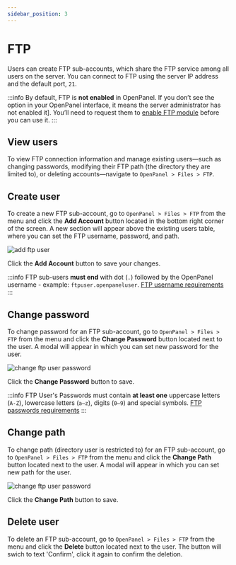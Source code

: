 ```yaml
---
sidebar_position: 3
---
```


# FTP

Users can create FTP sub-accounts, which share the FTP service among all users on the server. You can connect to FTP using the server IP address and the default port, `21`.

:::info
By default, FTP is **not enabled** in OpenPanel. If you don’t see the option in your OpenPanel interface, it means the server administrator has not enabled it]. You’ll need to request them to [enable FTP module](/docs/admin/settings/openpanel/#ftp) before you can use it.
:::

## View users

To view FTP connection information and manage existing users—such as changing passwords, modifying their FTP path (the directory they are limited to), or deleting accounts—navigate to `OpenPanel > Files > FTP`.

## Create user

To create a new FTP sub-account, go to `OpenPanel > Files > FTP` from the menu and click the **Add Account** button located in the bottom right corner of the screen. A new section will appear above the existing users table, where you can set the FTP username, password, and path.

![add ftp user](/img/panel/v1/files/add_ftp_acc.png)

Click the **Add Account** button to save your changes.

:::info
FTP sub-users **must end** with dot (`.`) followed by the OpenPanel username - example: `ftpuser.openpaneluser`. [FTP username requirements](/docs/articles/accounts/forbidden-usernames/#ftp)
:::

## Change password

To change password for an FTP sub-account, go to `OpenPanel > Files > FTP` from the menu and click the **Change Password** button located next to the user. A modal will appear in which you can set new password for the user.

![change ftp user password](/img/panel/v1/files/change_ftp_pass.png)

Click the **Change Password** button to save.

:::info
FTP User's Passwords must contain **at least one** uppercase letters (`A-Z`), lowercase letters (`a–z`), digits (`0–9`) and special symbols. [FTP passwords requirements](/docs/articles/accounts/forbidden-usernames/#ftp)
:::

## Change path

To change path (directory user is restricted to) for an FTP sub-account, go to `OpenPanel > Files > FTP` from the menu and click the **Change Path** button located next to the user. A modal will appear in which you can set new path for the user.

![change ftp user password](/img/panel/v1/files/change_ftp_pass.png)

Click the **Change Path** button to save.

## Delete user

To delete an FTP sub-account, go to `OpenPanel > Files > FTP` from the menu and click the **Delete** button located next to the user. The button will swich to text 'Confirm', click it again to confirm the deletion.

